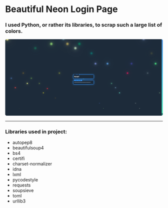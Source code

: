 # Beautiful Neon Login Page

### I used Python, or rather its libraries, to scrap such a large list of colors.

![Example](https://github.com/JustRomacH/login_page/raw/master/images/example_1.png)

---

### Libraries used in project:

- autopep8
- beautifulsoup4
- bs4
- certifi
- charset-normalizer
- idna
- lxml
- pycodestyle
- requests
- soupsieve
- toml
- urllib3
